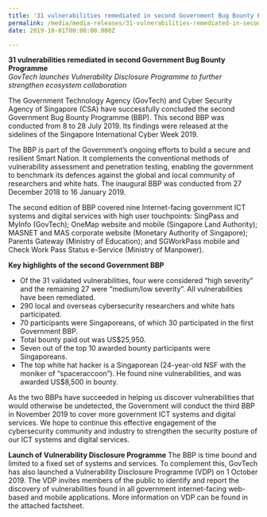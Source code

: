 ```yaml
---
title: '31 vulnerabilities remediated in second Government Bug Bounty Programme'
permalink: /media/media-releases/31-vulnerabilities-remediated-in-second-Government-Bug-Bounty-Programme
date: 2019-10-01T00:00:00.000Z

---
```



**31 vulnerabilities remediated in second Government Bug Bounty Programme**<br>
*GovTech launches Vulnerability Disclosure Programme to further strengthen ecosystem collaboration*

The Government Technology Agency (GovTech) and Cyber Security Agency of Singapore (CSA) have successfully concluded the second Government Bug Bounty Programme (BBP). This second BBP was conducted from 8 to 28 July 2019. Its findings were released at the sidelines of the Singapore International Cyber Week 2019.

The BBP is part of the Government’s ongoing efforts to build a secure and resilient Smart Nation. It complements the conventional methods of vulnerability assessment and penetration testing, enabling the government to benchmark its defences against the global and local community of researchers and white hats. The inaugural BBP was conducted from 27 December 2018 to 16 January 2019.

The second edition of BBP covered nine Internet-facing government ICT systems and digital services with high user touchpoints: SingPass and MyInfo (GovTech); OneMap website and mobile (Singapore Land Authority); MASNET and MAS corporate website (Monetary Authority of Singapore); Parents Gateway (Ministry of Education); and SGWorkPass mobile and Check Work Pass Status e-Service (Ministry of Manpower).

**Key highlights of the second Government BBP**
* Of the 31 validated vulnerabilities, four were considered “high severity” and the remaining 27 were “medium/low severity”. All vulnerabilities have been remediated.
* 290 local and overseas cybersecurity researchers and white hats participated.
* 70 participants were Singaporeans, of which 30 participated in the first Government BBP.
* Total bounty paid out was US$25,950.
* Seven out of the top 10 awarded bounty participants were Singaporeans.
* The top white hat hacker is a Singaporean (24-year-old NSF with the moniker of “spaceraccoon”). He found nine vulnerabilities, and was awarded US$8,500 in bounty.

As the two BBPs have succeeded in helping us discover vulnerabilities that would otherwise be undetected, the Government will conduct the third BBP in November 2019 to cover more government ICT systems and digital services. We hope to continue this effective engagement of the cybersecurity community and industry to strengthen the security posture of our ICT systems and digital services.

**Launch of Vulnerability Disclosure Programme**
The BBP is time bound and limited to a fixed set of systems and services. To complement this, GovTech has also launched a Vulnerability Disclosure Programme (VDP) on 1 October 2019. The VDP invites members of the public to identify and report the discovery of vulnerabilities found in all government internet-facing web-based and mobile applications. More information on VDP can be found in the attached factsheet.
